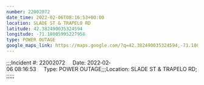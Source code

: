 ```yaml
---
number: 22002072
date_time: 2022-02-06T08:16:53+00:00
location: SLADE ST & TRAPELO RD
latitude: 42.382490035324594
longitude: -71.18005995227958
type: POWER OUTAGE
google_maps_link: https://maps.google.com/?q=42.382490035324594,-71.18005995227958
---
```


;;;Incident #: 22002072     Date: 2022‐02‐06 08:16:53     Type: POWER OUTAGE;;;Location: SLADE ST & TRAPELO RD;;;;;;
